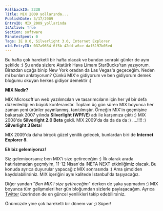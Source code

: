 ```yaml
---
FallbackID: 2338
Title: MIX 2009 yollarında...
PublishDate: 3/17/2009
EntryID: MIX_2009_yollarinda
IsActive: True
Section: software
MinutesSpent: 0
Tags: IE 8.0, Silverlight 3.0, Internet Explorer
old.EntryID: 037a9654-6f5b-42dd-a6ce-daf5197b05ed
---
```

Bu hafta çok hareketli bir hafta olacak ve bundan sonraki günler de aynı
şekilde :) Şu anda sizlere Atatürk Hava Limanı StarBucks'tan yazıyorum.
Birazdan uçağa binip New York oradan da Las Vegas'a geçeceğim. Neden mi
bunları anlatıyorum? Çünkü MIX'e gidiyorum ve ben gidiyorum demek
bloğumu okuyan herkes gidiyor demektir :)

**MIX Nedir?**

MIX Microsoft'un web yazılımcıları ve tasarımcıların için her yıl bir
defa düzenlediği en büyük konferanstır. Toplam üç gün süren MIX boyunca
her zaman yeni ürünler yayınlanmış, tanıtılmıştır. Örneğin MIX'in
geçmişine bakarsak 2007 yılında **Silverlight (WPF/E)** adı ile
karşımıza çıktı :) MIX 2008'de **Silverlight 2.0 Beta** geldi. MIX
2009'da da da da da :) ....!!!! :) **Silverlight 3 Beta**!

MIX 2009'da daha birçok güzel yenilik gelecek, bunlardan biri de
**Internet Explorer 8**.

**Eh biz gelemiyoruz!**

Siz gelemiyorsanız ben MIX'i size getireceğim :) İlk olarak arada
hatırlatmadan geçmiyim, 11-12 Nisan'da INETA NEXT etkinliğimiz olacak.
Bu konuda ayrıca duyurular yapacağız MIX sonrasında :) Ama şimdiden
kaydolabilirsiniz. MIX içeriğini aynı kalitede İstanbul'da taşıyacağız.

Diğer yandan "*Ben MIX'i size getireceğim*" derken de şaka yapmadım :)
MIX boyunca tüm gelişmeleri her gün bloğumdan sizlerle paylaşacağım.
Ayrıca [Twitter](http://www.twitter.com/daronyondem) üzerinden de en
güncel yenilikleri takip edebilirsiniz.

Önümüzde yine çok hareketli bir dönem var ;) Süper!


